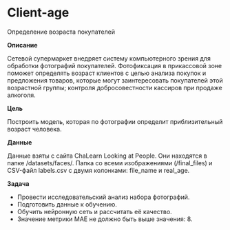 # Client-age
Определение возраста покупателей

**Описание**

Сетевой супермаркет внедряет систему компьютерного зрения для обработки фотографий покупателей. Фотофиксация в прикассовой зоне поможет определять возраст клиентов с целью анализа покупок и предложения товаров, которые могут заинтересовать покупателей этой возрастной группы; контроля добросовестности кассиров при продаже алкоголя.

**Цель** 

Построить модель, которая по фотографии определит приблизительный возраст человека.

**Данные**

Данные взяты с сайта ChaLearn Looking at People. Они находятся в папке /datasets/faces/. 
Папка со всеми изображениями (/final_files) и CSV-файл labels.csv с двумя колонками: file_name и real_age.

**Задача**

- Провести исследовательский анализ набора фотографий.
- Подготовить данные к обучению.
- Обучить нейронную сеть и рассчитать её качество.
- Значение метрики MAE не должно быть выше значения: 8.
